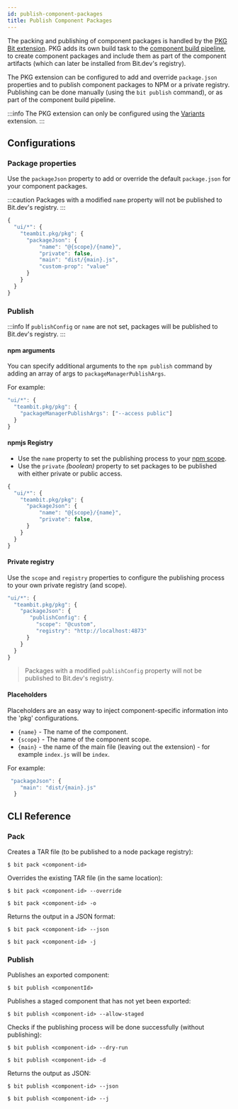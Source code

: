 ```yaml
---
id: publish-component-packages
title: Publish Component Packages
---
```


The packing and publishing of component packages is handled by the [PKG Bit extension](https://bit.dev/teambit/pkg/pkg).
PKG adds its own build task to the [component build pipeline](/building-with-bit/build-pipeline/overview), to create component packages and include them as part of the component artifacts (which can later be installed from Bit.dev's registry).

The PKG extension can be configured to add and override `package.json` properties and to publish component packages to NPM or a private registry.
Publishing can be done manually (using the `bit publish` command), or as part of the component build pipeline.

:::info
The PKG extension can only be configured using the [Variants](/building-with-bit/workspace) extension.
:::

## Configurations

### Package properties

Use the `packageJson` property to add or override the default `package.json` for your component packages.

:::caution
Packages with a modified `name` property will not be published to Bit.dev's registry.
:::

```js
{
  "ui/*": {
    "teambit.pkg/pkg": {
      "packageJson": {
          "name": "@{scope}/{name}",
          "private": false,
          "main": "dist/{main}.js",
          "custom-prop": "value"
      }
    }
  }
}
```

### Publish

:::info 
If `publishConfig` or `name` are not set, packages will be published to Bit.dev's registry.
:::

#### npm arguments

You can specify additional arguments to the `npm publish` command by adding an array of args to `packageManagerPublishArgs`.

For example:

```js
"ui/*": {
  "teambit.pkg/pkg": {
    "packageManagerPublishArgs": ["--access public"]
  }
}
```

#### npmjs Registry

- Use the `name` property to set the publishing process to your [npm scope](https://docs.npmjs.com/cli/v6/using-npm/scope).
- Use the `private` _(boolean)_ property to set packages to be published with either private or public access.

```js
{
  "ui/*": {
    "teambit.pkg/pkg": {
      "packageJson": {
          "name": "@{scope}/{name}",
          "private": false,
      }
    }
  }
}
```

#### Private registry

Use the `scope` and `registry` properties to configure the publishing process to your own private registry (and scope).

```js
"ui/*": {
  "teambit.pkg/pkg": {
    "packageJson": {
       "publishConfig": {
         "scope": "@custom",
         "registry": "http://localhost:4873"
      }
    }
  }
}
```

> Packages with a modified `publishConfig` property will not be published to Bit.dev's registry.

#### Placeholders

Placeholders are an easy way to inject component-specific information into the 'pkg' configurations.

- `{name}` - The name of the component.
- `{scope}` - The name of the component scope.
- `{main}` - the name of the main file (leaving out the extension) - for example `index.js` will be `index`.

For example:

```js
 "packageJson": {
    "main": "dist/{main}.js"
  }
```

## CLI Reference

### Pack

Creates a TAR file (to be published to a node package registry):

```shell
$ bit pack <component-id>
```

Overrides the existing TAR file (in the same location):

```shell
$ bit pack <component-id> --override

$ bit pack <component-id> -o
```

Returns the output in a JSON format:

```shell
$ bit pack <component-id> --json

$ bit pack <component-id> -j
```

### Publish

Publishes an exported component:

```shell
$ bit publish <componentId>
```

Publishes a staged component that has not yet been exported:

```shell
$ bit publish <component-id> --allow-staged
```

Checks if the publishing process will be done successfully (without publishing):

```shell
$ bit publish <component-id> --dry-run

$ bit publish <component-id> -d
```

Returns the output as JSON:

```shell
$ bit publish <component-id> --json

$ bit publish <component-id> --j
```